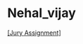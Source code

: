 # Nehal_vijay


[[Jury Assignment]](https://nift-web-design-delhi.github.io/Nehal_vijay/Assignment_3/home.html/)
